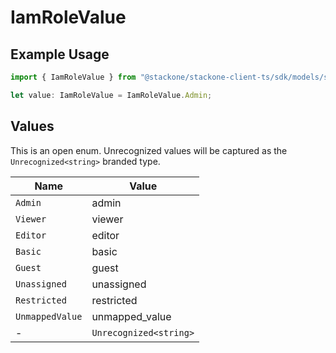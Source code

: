 # IamRoleValue

## Example Usage

```typescript
import { IamRoleValue } from "@stackone/stackone-client-ts/sdk/models/shared";

let value: IamRoleValue = IamRoleValue.Admin;
```

## Values

This is an open enum. Unrecognized values will be captured as the `Unrecognized<string>` branded type.

| Name                   | Value                  |
| ---------------------- | ---------------------- |
| `Admin`                | admin                  |
| `Viewer`               | viewer                 |
| `Editor`               | editor                 |
| `Basic`                | basic                  |
| `Guest`                | guest                  |
| `Unassigned`           | unassigned             |
| `Restricted`           | restricted             |
| `UnmappedValue`        | unmapped_value         |
| -                      | `Unrecognized<string>` |
